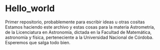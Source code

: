 # Hello_world
Primer repositorio, probablemente para escribir ideas u otras cositas
Estamos haciendo este archivo y estas cosas para la materia Astrometría, de la Licenciatura en Astronomía, dictada en la Facultad de Matemática, astronomía y física, perteneciente a la Universidad Nacional de Córdoba.
Esperemos que salga todo bien.
